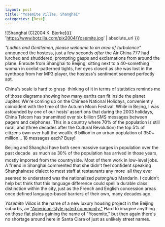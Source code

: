 ```yaml
---
layout: post
title: "Yosemite Villas, Shanghai"
categories: [Desk]
---
```


![Shanghai (C)2004 K. Bjorke]({{ 'https://www.botzilla.com/pix2004/Yosemite.jpg' | absolute_url }})

<i>"Ladies and Gentlemen, please welcome to an area of turbulence"</i> announced the hostess, just a few seconds <i>after</i> the Air China 777 had lurched and shuddered, prompting gasps and exclamations from around the plane. Enroute from Shanghai to Beijing, sitting next to a 40-something woman in ocelot-patterned tights, her eyes closed as she was lost in the synthpop from her MP3 player, the hostess's sentiment seemed perfectly apt.

<!--more-->
China's scale is hard to grasp &#151; thinking of it in terms of statistics reminds me of those diagrams showing how many earths can fit inside the planet Jupiter. We're coming up on the Chinese National Holidays, conveniently coincident with the time of the Autumn Moon Festival. While in Bejing, I was astounded by one of our hosts' assertions that during the 2003 holidays, China Telcom has transmitted over six billion SMS messages between pagers and celphones. This in a country where 70% of the population is still rural, and (three decades after the Cultural Revolution) the top 5% of citizens own over half the wealth. 6 billion in an urban population of 350+ million... 18 messages each? Busy!

Beijing and Shanghai have both seen massive surges in population over the past decade &#151; as much as 30% of the population has arrived in those years, mostly imported from the countryside. Most of them work in low-level jobs. A friend in Shanghai commented that she didn't feel confident speaking Shanghainese dialect to most staff at restaurants any more &#151; all they ever seemed to understand was the nationalized <i>putonghua</i> Mandarin. I couldn't help but think that this language difference could spell a durable class distinction within the city, just as the French and English concession areas once defined language-based barriers of their own, many decades ago.

<i>Yosemite Villas</i> is the name of a new luxury housing project in the Beijing suburbs, an <a href="http://www.bristol.ac.uk/sps/cnrpapersword/gated/giroir.pdf">"American-style gated community."</a> Hard to imagine anything on those flat plains gaining the name of "Yosemite," but then again there's no shortage around here in Santa Clara of just as unlikely street names.
